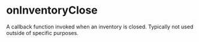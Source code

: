 # onInventoryClose

A callback function invoked when an inventory is closed. Typically not used outside of specific purposes.
